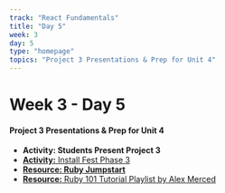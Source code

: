 ```yaml
---
track: "React Fundamentals"
title: "Day 5"
week: 3
day: 5
type: "homepage"
topics: "Project 3 Presentations & Prep for Unit 4"
---
```



# Week 3 - Day 5

#### Project 3 Presentations & Prep for Unit 4

- **Activity: Students Present Project 3**
- [**Activity:** Install Fest Phase 3](/react-fundamentals/week-3/day-5/lecture-materials/install-fest-phase-three)
- [**Resource: Ruby Jumpstart**](/react-fundamentals/week-3/day-5/lecture-materials/ruby-jumpstart)
- [**Resource:** Ruby 101 Tutorial Playlist by Alex Merced](https://www.youtube.com/playlist?list=PLY6oTPmKnKbZp8Kh6jS5A6j-6H2kGY12e)
